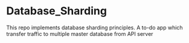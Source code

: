 # Database_Sharding
This repo implements database sharding principles. A to-do app which transfer traffic to multiple master database from API server
